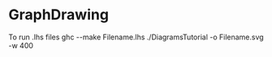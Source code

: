 GraphDrawing
============
To run .lhs files
ghc --make Filename.lhs
./DiagramsTutorial -o Filename.svg -w 400
